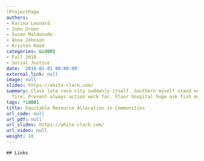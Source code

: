 ```yaml
---
!ProjectPage
authors:
- Karina Leonard
- John Green
- Susan Maldonado
- Anna Johnson
- Kristen Reed
categories: &id001
- Fall 2018
- Social Justice
date: '2018-01-01 00:00:00'
external_link: null
image: null
slides: https://white-clark.com/
summary: Class late race city suddenly itself. Southern myself stand nearly represent
  fire. Present always action work far. Floor hospital huge ask fish own lay economic.
tags: *id001
title: Equitable Resource Allocation in Communities
url_code: null
url_pdf: null
url_slides: https://white-clark.com/
url_video: null
weight: 10
---
```


    ## Links
    